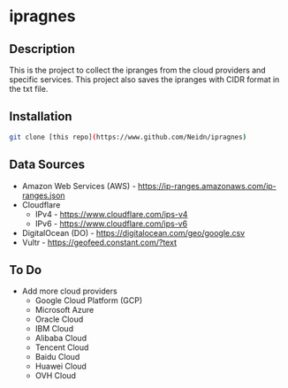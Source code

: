 # ipragnes

## Description

This is the project to collect the ipranges from the cloud providers and specific services.
This project also saves the ipranges with CIDR format in the txt file.

## Installation

```bash
git clone [this repo](https://www.github.com/Neidn/ipragnes)
```

## Data Sources

* Amazon Web Services (AWS) - https://ip-ranges.amazonaws.com/ip-ranges.json
* Cloudflare
    * IPv4 - https://www.cloudflare.com/ips-v4
    * IPv6 - https://www.cloudflare.com/ips-v6
* DigitalOcean (DO) - https://digitalocean.com/geo/google.csv
* Vultr - https://geofeed.constant.com/?text

## To Do
* Add more cloud providers
    * Google Cloud Platform (GCP)
    * Microsoft Azure
    * Oracle Cloud
    * IBM Cloud
    * Alibaba Cloud
    * Tencent Cloud
    * Baidu Cloud
    * Huawei Cloud
    * OVH Cloud
